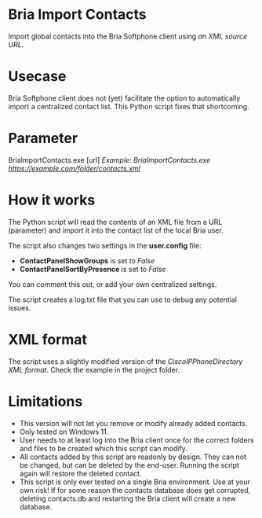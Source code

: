 # Bria Import Contacts
Import global contacts into the Bria Softphone client using *an XML source URL*.

# Usecase
Bria Softphone client does not (yet) facilitate the option to automatically import a centralized contact list. This Python script fixes that shortcoming.

# Parameter
BriaImportContacts.exe [url]
*Example: BriaImportContacts.exe https://example.com/folder/contacts.xml*

# How it works
The Python script will read the contents of an XML file from a URL (parameter) and import it into the contact list of the local Bria user.

The script also changes two settings in the **user.config** file:
- **ContactPanelShowGroups** is set to *False*
- **ContactPanelSortByPresence** is set to *False*

You can comment this out, or add your own centralized settings.

The script creates a log.txt file that you can use to debug any potential issues.

# XML format
The script uses a slightly modified version of the *CiscoIPPhoneDirectory XML format*. Check the example in the project folder.

# Limitations
- This version will not let you remove or modify already added contacts.
- Only tested on Windows 11.
- User needs to at least log into the Bria client once for the correct folders and files to be created which this script can modify.
- All contacts added by this script are readonly by design. They can not be changed, but can be deleted by the end-user. Running the script again will restore the deleted contact.
- This script is only ever tested on a single Bria environment. Use at your own risk! If for some reason the contacts database does get corrupted, deleting contacts.db and restarting the Bria client will create a new database.
